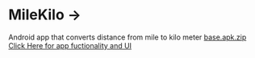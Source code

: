 # MileKilo ->
  Android app that converts distance from mile to kilo meter
[base.apk.zip](https://github.com/brahma-keerthi/MileKilo/files/8653729/base.apk.zip)
<a href="https://youtube.com/shorts/EDQ8LDhzcyI?feature=share" target="_blank" > Click Here for app fuctionality and UI </a>
